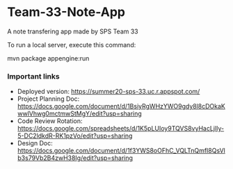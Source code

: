 # Team-33-Note-App
A note transfering app made by SPS Team 33

To run a local server, execute this command:

mvn package appengine:run


### Important links
* Deployed version: https://summer20-sps-33.uc.r.appspot.com/
* Project Planning Doc: https://docs.google.com/document/d/1BsiyRgWHzYWO9gdy8l8cDOkaKwwlVhwg0mctmwStMgY/edit?usp=sharing
* Code Review Rotation: https://docs.google.com/spreadsheets/d/1K5pLUIoy9TQVS8vyHacLjlIy-5-DC2ldkdR-RK1pzVo/edit?usp=sharing
* Design Doc: https://docs.google.com/document/d/1f3YWS8oOFhC_VQLTnQmfI8QsVlb3s79Vb2B4zwH38Ig/edit?usp=sharing
